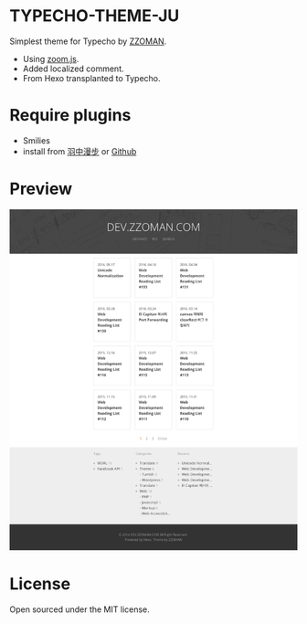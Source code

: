 # TYPECHO-THEME-JU
Simplest theme for Typecho by [ZZOMAN](https://github.com/reumia/hexo-theme-zzoman2015/blob/master/readme.md).

- Using [zoom.js](https://github.com/fat/zoom.js).
- Added localized comment.
- From Hexo transplanted to Typecho.

# Require plugins
- Smilies
- install from [羽中漫步](http://www.jzwalk.com/archives/net/smilies-for-typecho) or [Github](https://github.com/jzwalk/Smilies/)

# Preview
![template preview](https://raw.githubusercontent.com/lyekumchew/Ju/master/examples.png "Ju template preview")

# License
Open sourced under the MIT license.
